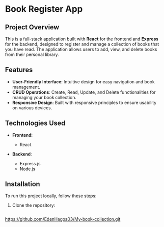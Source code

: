 # Book Register App

## Project Overview
This is a full-stack application built with **React** for the frontend and **Express** for the backend, designed to register and manage a collection of books that you have read. The application allows users to add, view, and delete books from their personal library.

## Features
- **User-Friendly Interface**: Intuitive design for easy navigation and book management.
- **CRUD Operations**: Create, Read, Update, and Delete functionalities for managing your book collection.
- **Responsive Design**: Built with responsive principles to ensure usability on various devices.

## Technologies Used
- **Frontend**:
  - React

- **Backend**:
  - Express.js
  - Node.js
 

## Installation

To run this project locally, follow these steps:

1. Clone the repository:
   ```bash
 https://github.com/EdenHagos03/My-book-collection.git
